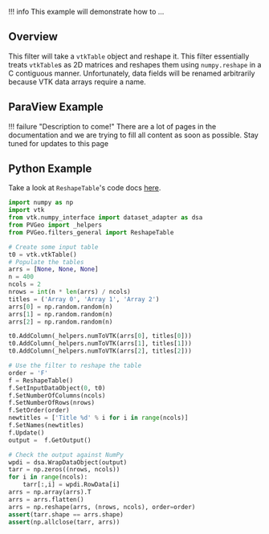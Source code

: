 !!! info
    This example will demonstrate how to ...

## Overview

This filter will take a `vtkTable` object and reshape it. This filter essentially treats `vtkTable`s as 2D matrices and reshapes them using `numpy.reshape` in a C contiguous manner. Unfortunately, data fields will be renamed arbitrarily because VTK data arrays require a name.


## ParaView Example

!!! failure "Description to come!"
    There are a lot of pages in the documentation and we are trying to fill all content as soon as possible. Stay tuned for updates to this page


<!--- TODO --->

## Python Example

Take a look at `ReshapeTable`'s code docs [here](http://docs.pvgeo.org/en/latest/suites/General-Filters.html#PVGeo.filters_general.ReshapeTable).

```py
import numpy as np
import vtk
from vtk.numpy_interface import dataset_adapter as dsa
from PVGeo import _helpers
from PVGeo.filters_general import ReshapeTable

# Create some input table
t0 = vtk.vtkTable()
# Populate the tables
arrs = [None, None, None]
n = 400
ncols = 2
nrows = int(n * len(arrs) / ncols)
titles = ('Array 0', 'Array 1', 'Array 2')
arrs[0] = np.random.random(n)
arrs[1] = np.random.random(n)
arrs[2] = np.random.random(n)

t0.AddColumn(_helpers.numToVTK(arrs[0], titles[0]))
t0.AddColumn(_helpers.numToVTK(arrs[1], titles[1]))
t0.AddColumn(_helpers.numToVTK(arrs[2], titles[2]))

# Use the filter to reshape the table
order = 'F'
f = ReshapeTable()
f.SetInputDataObject(0, t0)
f.SetNumberOfColumns(ncols)
f.SetNumberOfRows(nrows)
f.SetOrder(order)
newtitles = ['Title %d' % i for i in range(ncols)]
f.SetNames(newtitles)
f.Update()
output =  f.GetOutput()

# Check the output against NumPy
wpdi = dsa.WrapDataObject(output)
tarr = np.zeros((nrows, ncols))
for i in range(ncols):
    tarr[:,i] = wpdi.RowData[i]
arrs = np.array(arrs).T
arrs = arrs.flatten()
arrs = np.reshape(arrs, (nrows, ncols), order=order)
assert(tarr.shape == arrs.shape)
assert(np.allclose(tarr, arrs))

```
